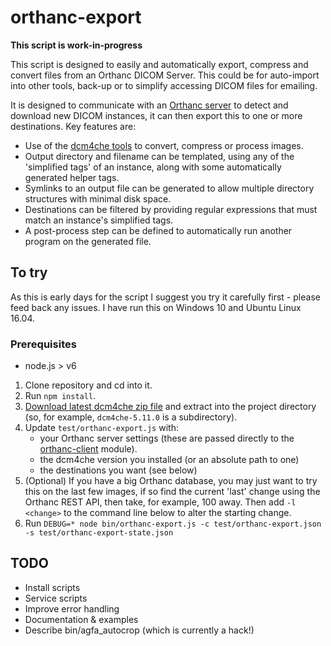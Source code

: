 # orthanc-export

**This script is work-in-progress**

This script is designed to easily and automatically export, compress and convert files from an Orthanc DICOM Server. This
could be for auto-import into other tools, back-up or to simplify accessing DICOM files for emailing.

It is designed to communicate with an [Orthanc server](https://www.orthanc-server.com/) to detect and download new DICOM instances,
it can then export this to one or more destinations. Key features are:

  - Use of the [dcm4che tools](http://www.dcm4che.org/) to convert, compress or process images.
  - Output directory and filename can be templated, using any of the 'simplified tags' of an instance, along with some
    automatically generated helper tags.
  - Symlinks to an output file can be generated to allow multiple directory structures with minimal disk space.
  - Destinations can be filtered by providing regular expressions that must match an instance's simplified tags.
  - A post-process step can be defined to automatically run another program on the generated file.

## To try

As this is early days for the script I suggest you try it carefully first - please feed back any issues. I have run this
on Windows 10 and Ubuntu Linux 16.04.

### Prerequisites

  - node.js > v6

1. Clone repository and cd into it.
2. Run `npm install`.
3. [Download latest dcm4che zip file](https://sourceforge.net/projects/dcm4che/files/dcm4che3/) and extract into
   the project directory (so, for example, `dcm4che-5.11.0` is a subdirectory).
4. Update `test/orthanc-export.js` with:
      - your Orthanc server settings (these are passed directly to the [orthanc-client](https://github.com/fwoelffel/orthanc-client) module).
      - the dcm4che version you installed (or an absolute path to one)
      - the destinations you want (see below)
5. (Optional) If you have a big Orthanc database, you may just want to try this on the last few images, if so find the
    current 'last' change using the Orthanc REST API, then take, for example, 100 away. Then add `-l <change>` to the
    command line below to alter the starting change.
6. Run `DEBUG=* node bin/orthanc-export.js -c test/orthanc-export.json -s test/orthanc-export-state.json`

## TODO

- Install scripts
- Service scripts
- Improve error handling
- Documentation & examples
- Describe bin/agfa_autocrop (which is currently a hack!)
